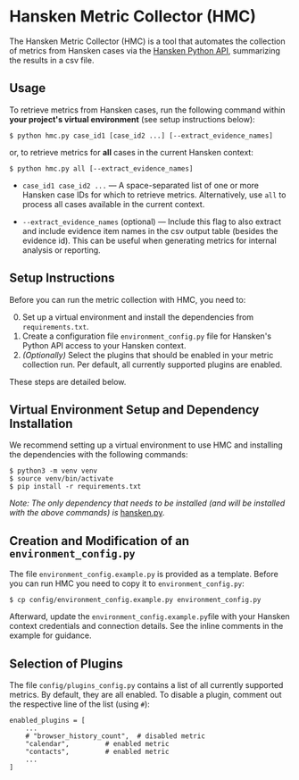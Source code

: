 # Hansken Metric Collector (HMC)

The Hansken Metric Collector (HMC) is a tool that automates the collection of metrics from Hansken cases via the [Hansken Python API](https://training.hansken.org/docs/python/), summarizing the results in a csv file.

## Usage

To retrieve metrics from Hansken cases, run the following command within **your project's virtual environment** (see setup instructions below):
```
$ python hmc.py case_id1 [case_id2 ...] [--extract_evidence_names]
```
or, to retrieve metrics for **all** cases in the current Hansken context:
```
$ python hmc.py all [--extract_evidence_names]
```

- ```case_id1 case_id2 ...``` — A space-separated list of one or more Hansken case IDs for which to retrieve metrics. Alternatively, use `all` to process all cases available in the current context.

- ```--extract_evidence_names``` (optional) — Include this flag to also extract and include evidence item names in the csv output table (besides the evidence id). This can be useful when generating metrics for internal analysis or reporting.

## Setup Instructions

Before you can run the metric collection with HMC, you need to:

0. Set up a virtual environment and install the dependencies from `requirements.txt`.
1. Create a configuration file `environment_config.py` file for Hansken's Python API access to your Hansken context.
2. *(Optionally)* Select the plugins that should be enabled in your metric collection run. Per default, all currently supported plugins are enabled.

These steps are detailed below. 

## Virtual Environment Setup and Dependency Installation

We recommend setting up a virtual environment to use HMC and installing the dependencies with the following commands:

```
$ python3 -m venv venv
$ source venv/bin/activate
$ pip install -r requirements.txt
```

*Note: The only dependency that needs to be installed (and will be installed with the above commands) is* [hansken.py](https://training.hansken.org/docs/python/).

## Creation and Modification of an `environment_config.py`

The file `environment_config.example.py` is provided as a template. Before you can run HMC you need to copy it to `environment_config.py`:
```
$ cp config/environment_config.example.py environment_config.py
```
Afterward, update the `environment_config.example.py`file with your Hansken context credentials and connection details. See the inline comments in the example for guidance.

## Selection of Plugins

The file `config/plugins_config.py` contains a list of all currently supported metrics. By default, they are all enabled. To disable a plugin, comment out the respective line of the list (using `#`):
```
enabled_plugins = [
    ...
    # "browser_history_count", 	# disabled metric
    "calendar",			# enabled metric	  	
    "contacts",			# enabled metric
    ...
]
```


